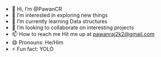 - 👋 Hi, I’m @PawanCR
- 👀 I’m interested in exploring new things
- 🌱 I’m currently learning Data structures
- 💞️ I’m looking to collaborate on interesting projects
- 📫 How to reach me Hit me up at pawanraj2k2@gmail.com
- 😄 Pronouns: He/Him
- ⚡ Fun fact: YOLO

<!---
PawanCR/PawanCR is a ✨ special ✨ repository because its `README.md` (this file) appears on your GitHub profile.
You can click the Preview link to take a look at your changes.
--->
